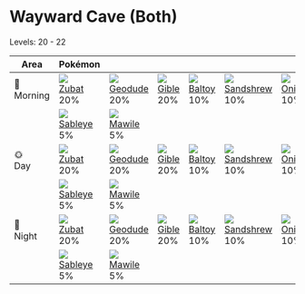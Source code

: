 # Wayward Cave (Both)
Levels: 20 - 22

Area         | Pokémon                          | &nbsp;                           | &nbsp;                           | &nbsp;                           | &nbsp;                           | &nbsp;                           
---          | ---                              | ---                              | ---                              | ---                              | ---                              | ---                              
🌅<br>Morning | ![][041]<br> [Zubat]<br> 20%    | ![][074]<br> [Geodude]<br> 20%  | ![][443]<br> [Gible]<br> 20%    | ![][343]<br> [Baltoy]<br> 10%   | ![][027]<br> [Sandshrew]<br> 10%| ![][095]<br> [Onix]<br> 10%     
&nbsp;       | ![][302]<br> [Sableye]<br> 5%   | ![][303]<br> [Mawile]<br> 5%    
🌞<br>Day     | ![][041]<br> [Zubat]<br> 20%    | ![][074]<br> [Geodude]<br> 20%  | ![][443]<br> [Gible]<br> 20%    | ![][343]<br> [Baltoy]<br> 10%   | ![][027]<br> [Sandshrew]<br> 10%| ![][095]<br> [Onix]<br> 10%     
&nbsp;       | ![][302]<br> [Sableye]<br> 5%   | ![][303]<br> [Mawile]<br> 5%    
🌙<br>Night   | ![][041]<br> [Zubat]<br> 20%    | ![][074]<br> [Geodude]<br> 20%  | ![][443]<br> [Gible]<br> 20%    | ![][343]<br> [Baltoy]<br> 10%   | ![][027]<br> [Sandshrew]<br> 10%| ![][095]<br> [Onix]<br> 10%     
&nbsp;       | ![][302]<br> [Sableye]<br> 5%   | ![][303]<br> [Mawile]<br> 5%    


[Sandshrew]: /pokemon_changes/027/
[Zubat]: /pokemon_changes/041/
[Geodude]: /pokemon_changes/074/
[Onix]: /pokemon_changes/095/
[Sableye]: /pokemon_changes/302/
[Mawile]: /pokemon_changes/303/
[Baltoy]: /pokemon_changes/343/
[Gible]: /pokemon_changes/443/
[027]: /img/pokemon/027.png
[041]: /img/pokemon/041.png
[074]: /img/pokemon/074.png
[095]: /img/pokemon/095.png
[302]: /img/pokemon/302.png
[303]: /img/pokemon/303.png
[343]: /img/pokemon/343.png
[443]: /img/pokemon/443.png
